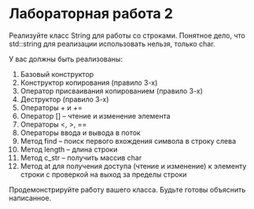 # Лабораторная работа 2
Реализуйте класс String для работы со строками. Понятное дело, что std::string для реализации использовать нельзя, только char.

У вас должны быть реализованы:
1.	Базовый конструктор
2.	Конструктор копирования (правило 3-х)
3.	Оператор присваивания копированием (правило 3-х)
4.	Деструктор (правило 3-х)
5.	Операторы + и +=
6.	Оператор [] – чтение и изменение элемента
7.	Операторы <, >, ==
8.	Операторы ввода и вывода в поток
9.	Метод find – поиск первого вхождения символа в строку слева
10.	 Метод length – длина строки
11.	 Метод c_str – получить массив char
12.	 Метод at для получения доступа (чтение и изменение) к элементу строки с проверкой на выход за пределы строки

Продемонстрируйте работу вашего класса. Будьте готовы объяснить написанное.